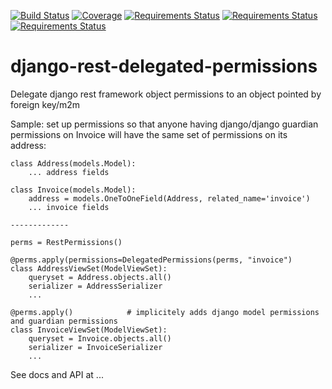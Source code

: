 [![Build Status](https://travis-ci.org/mesemus/django-rest-delegated-permissions.svg?branch=master)](https://travis-ci.org/mesemus/django-rest-delegated-permissions)
[![Coverage](https://codecov.io/gh/mesemus/django-rest-delegated-permissions/branch/master/graph/badge.svg)](https://codecov.io/gh/mesemus/django-rest-delegated-permissions)
[![Requirements Status](https://requires.io/github/mesemus/django-rest-delegated-permissions/requirements.svg?branch=master)](https://requires.io/github/mesemus/django-rest-delegated-permissions/requirements/?branch=master)
[![Requirements Status](https://img.shields.io/badge/tests-report-blue.svg)](https://mesemus.github.io/django-rest-delegated-permissions/test_report.html)
[![Requirements Status](https://img.shields.io/badge/coverage-report-blue.svg)](https://mesemus.github.io/django-rest-delegated-permissions/htmlcov/index.html)


# django-rest-delegated-permissions
Delegate django rest framework object permissions to an object pointed by foreign key/m2m

Sample: set up permissions so that anyone having django/django guardian permissions on Invoice will have the same set
of permissions on its address:

    class Address(models.Model):
        ... address fields

    class Invoice(models.Model):
        address = models.OneToOneField(Address, related_name='invoice')
        ... invoice fields

    -------------

    perms = RestPermissions()

    @perms.apply(permissions=DelegatedPermissions(perms, "invoice")
    class AddressViewSet(ModelViewSet):
        queryset = Address.objects.all()
        serializer = AddressSerializer
        ...

    @perms.apply()            # implicitely adds django model permissions and guardian permissions
    class InvoiceViewSet(ModelViewSet):
        queryset = Invoice.objects.all()
        serializer = InvoiceSerializer
        ...
        
See docs and API at ...
